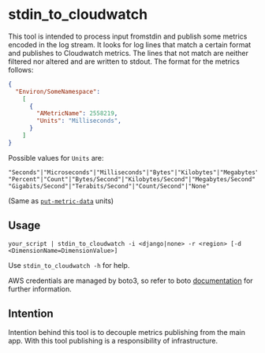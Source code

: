 # stdin_to_cloudwatch
This tool is intended to process input fromstdin and publish some metrics encoded in the log stream.
It looks for log lines that match a certain format and publishes to Cloudwatch metrics. The lines that not match are neither
filtered nor altered and are written to stdout.
The format for the metrics follows:
```json
{
  "Environ/SomeNamespace": 
    [
      {
        "AMetricName": 2558219, 
        "Units": "Milliseconds",
      }
    ]
}
```

Possible values for `Units` are:
```
"Seconds"|"Microseconds"|"Milliseconds"|"Bytes"|"Kilobytes"|"Megabytes"|"Gigabytes"|"Terabytes"|"Bits"|"Kilobits"|"Megabits"|"Gigabits"|"Terabits"|
"Percent"|"Count"|"Bytes/Second"|"Kilobytes/Second"|"Megabytes/Second"|"Gigabytes/Second"|"Terabytes/Second"|"Bits/Second"|"Kilobits/Second"|"Megabits/Second"|
"Gigabits/Second"|"Terabits/Second"|"Count/Second"|"None"
```

(Same as [`put-metric-data`](https://docs.aws.amazon.com/cli/latest/reference/cloudwatch/put-metric-data.html) units) 

## Usage
```
your_script | stdin_to_cloudwatch -i <django|none> -r <region> [-d <DimensionName=DimensionValue>]
```

Use `stdin_to_cloudwatch -h` for help.

AWS credentials are managed by boto3, so refer to boto [documentation](https://boto3.amazonaws.com/v1/documentation/api/latest/guide/quickstart.html#configuration) for further information.

## Intention
Intention behind this tool is to decouple metrics publishing from the main app. With this tool publishing is a responsibility of infrastructure.
